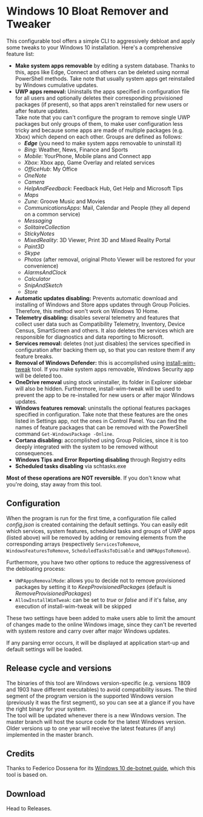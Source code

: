 # Windows 10 Bloat Remover and Tweaker
This configurable tool offers a simple CLI to aggressively debloat and apply some tweaks to your Windows 10 installation. Here's a comprehensive feature list:

* **Make system apps removable** by editing a system database. Thanks to this, apps like Edge, Connect and others can be deleted using normal PowerShell methods. Take note that usually system apps get reinstalled by Windows cumulative updates.  
* **UWP apps removal:** Uninstalls the apps specified in configuration file for all users and optionally deletes their corresponding provisioned packages (if present), so that apps aren't reinstalled for new users or after feature updates.  
Take note that you can't configure the program to remove single UWP packages but only groups of them, to make user configuration less tricky and because some apps are made of multiple packages (e.g. Xbox) which depend on each other. Groups are defined as follows:
    * ***Edge*** (you need to make system apps removable to uninstall it)
    * *Bing*: Weather, News, Finance and Sports
    * *Mobile*: YourPhone, Mobile plans and Connect app
    * *Xbox*: Xbox app, Game Overlay and related services
    * *OfficeHub*: My Office
    * *OneNote*
    * *Camera*
    * *HelpAndFeedback*: Feedback Hub, Get Help and Microsoft Tips
    * *Maps*
    * *Zune*: Groove Music and Movies
    * *CommunicationsApps*: Mail, Calendar and People (they all depend on a common service)
    * *Messaging*
    * *SolitaireCollection*
    * *StickyNotes*
    * *MixedReality*: 3D Viewer, Print 3D and Mixed Reality Portal
    * *Paint3D*
    * *Skype*
    * *Photos* (after removal, original Photo Viewer will be restored for your convenience)
    * *AlarmsAndClock*
    * *Calculator*
    * *SnipAndSketch*
    * *Store*
* **Automatic updates disabling:** Prevents automatic download and installing of Windows and Store apps updates through Group Policies. Therefore, this method won't work on Windows 10 Home.
* **Telemetry disabling:** disables several telemetry and features that collect user data such as Compatibility Telemetry, Inventory, Device Census, SmartScreen and others. It also deletes the services which are responsible for diagnostics and data reporting to Microsoft.
* **Services removal:** deletes (not just disables) the services specified in configuration after backing them up, so that you can restore them if any feature breaks.
* **Removal of Windows Defender:** this is accomplished using [install-wim-tweak](https://github.com/shiitake/win6x_registry_tweak) tool. If you make system apps removable, Windows Security app will be deleted too.
* **OneDrive removal** using stock uninstaller, its folder in Explorer sidebar will also be hidden. Furthermore, install-wim-tweak will be used to prevent the app to be re-installed for new users or after major Windows updates.
* **Windows features removal:** uninstalls the optional features packages specified in configuration. Take note that these features are the ones listed in Settings app, not the ones in Control Panel. You can find the names of feature packages that can be removed with the PowerShell command `Get-WindowsPackage -Online`.
* **Cortana disabling:** accomplished using Group Policies, since it is too deeply integrated with the system to be removed without consequences.
* **Windows Tips and Error Reporting disabling** through Registry edits
* **Scheduled tasks disabling** via schtasks.exe

**Most of these operations are NOT reversible**. If you don't know what you're doing, stay away from this tool.

## Configuration
When the program is run for the first time, a configuration file called *config.json* is created containing the default settings. You can easily edit which services, system features, scheduled tasks and groups of UWP apps (listed above) will be removed by adding or removing elements from the corresponding arrays (respectively `ServicesToRemove`, `WindowsFeaturesToRemove`, `ScheduledTasksToDisable` and `UWPAppsToRemove`).

Furthermore, you have two other options to reduce the aggressiveness of the debloating process:

* `UWPAppsRemovalMode`: allows you to decide not to remove provisioned packages by setting it to *KeepProvisionedPackages* (default is *RemoveProvisionedPackages*)
* `AllowInstallWimTweak`: can be set to *true* or *false* and if it's false, any execution of install-wim-tweak will be skipped

These two settings have been added to make users able to limit the amount of changes made to the online Windows image, since they can't be reverted with system restore and carry over after major Windows updates.

If any parsing error occurs, it will be displayed at application start-up and default settings will be loaded.

## Release cycle and versions
The binaries of this tool are Windows version-specific (e.g. versions 1809 and 1903 have different executables) to avoid compatibility issues. The third segment of the program version is the supported Windows version (previously it was the first segment), so you can see at a glance if you have the right binary for your system.  
The tool will be updated whenever there is a new Windows version. The master branch will host the source code for the latest Windows version. Older versions up to one year will receive the latest features (if any) implemented in the master branch.

## Credits
Thanks to Federico Dossena for its [Windows 10 de-botnet guide](https://github.com/adolfintel/Windows10-Privacy), which this tool is based on.

## Download
Head to Releases.
